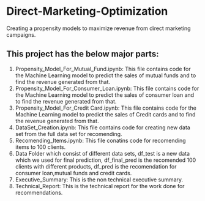 # Direct-Marketing-Optimization
Creating a propensity models to maximize revenue from direct marketing campaigns.

## This project has the below major parts:

1. Propensity_Model_For_Mutual_Fund.ipynb: This file contains code for the Machine Learning model to predict the sales of mutual funds and to find the revenue generated from that.
2. Propensity_Model_For_Consumer_Loan.ipynb: This file contains code for the Machine Learning model to predict the sales of consumer loan and to find the revenue generated from that.
3. Propensity_Model_For_Credit Card.ipynb: This file contains code for the Machine Learning model to predict the sales of Credit cards and to find the revenue generated from that.
4. DataSet_Creation.ipynb: This file contains code for creating new data set from the full data set for recomending.
5. Recomending_Items.ipynb: This file conatins code for recomending items to 100 clients.
6. Data Folder which consist of different data sets, df_test is a new data which we used for final prediction, df_final_pred is the recomended 100 clients with different products, df_pred is the recomendation for consumer loan,mutual funds and credit cards.
7. Executive_Summary: This is the non technical executive summary.
8. Technical_Report: This is the technical report for the work done for recommendations.
